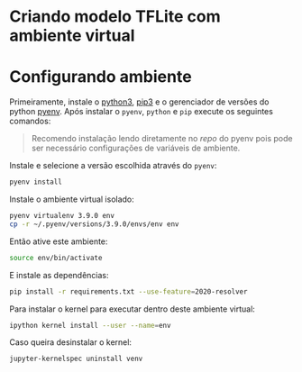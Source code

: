 # Criando modelo TFLite com ambiente virtual

# Configurando ambiente

Primeiramente, instale o [python3](https://www.python.org/downloads/), [pip3](https://pip.pypa.io/en/stable/installation/) e o gerenciador de versões do python [pyenv](https://github.com/pyenv/pyenv#installation). Após instalar o `pyenv`, `python` e `pip` execute os seguintes comandos:

> Recomendo instalação lendo diretamente no _repo_ do pyenv pois pode ser necessário configurações de variáveis de ambiente.

Instale e selecione a versão escolhida através do `pyenv`:
```bash
pyenv install
```

Instale o ambiente virtual isolado:
```bash
pyenv virtualenv 3.9.0 env
cp -r ~/.pyenv/versions/3.9.0/envs/env env
```

Então ative este ambiente:
```bash
source env/bin/activate
```

E instale as dependências:
```bash
pip install -r requirements.txt --use-feature=2020-resolver
```

Para instalar o kernel para executar dentro deste ambiente virtual:
```bash
ipython kernel install --user --name=env
```

Caso queira desinstalar o kernel:
```bash
jupyter-kernelspec uninstall venv
```

